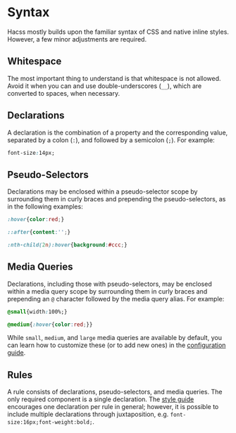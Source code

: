# Syntax

Hacss mostly builds upon the familiar syntax of CSS and native inline styles.
However, a few minor adjustments are required.

## Whitespace

The most important thing to understand is that whitespace is not allowed. Avoid
it when you can and use double-underscores (`__`), which are converted to
spaces, when necessary.

## Declarations

A declaration is the combination of a property and the corresponding value,
separated by a colon (`:`), and followed by a semicolon (`;`). For example:

```css
font-size:14px;
```

## Pseudo-Selectors

Declarations may be enclosed within a pseudo-selector scope by surrounding them
in curly braces and prepending the pseudo-selectors, as in the following
examples:

```css
:hover{color:red;}
```

```css
::after{content:'';}
```

```css
:nth-child(2n):hover{background:#ccc;}
```

## Media Queries

Declarations, including those with pseudo-selectors, may be enclosed within a
media query scope by surrounding them in curly braces and prepending an `@`
character followed by the media query alias. For example:

```css
@small{width:100%;}
```

```css
@medium{:hover{color:red;}}
```

While `small`, `medium`, and `large` media queries are available by default, you
can learn how to customize these (or to add new ones) in the
[configuration guide](configuration-guide.md).

## Rules

A rule consists of declarations, pseudo-selectors, and media queries. The only
required component is a single declaration. The [style guide](style-guide.md)
encourages one declaration per rule in general; however, it is possible to
include multiple declarations through juxtaposition, e.g.
`font-size:16px;font-weight:bold;`.
